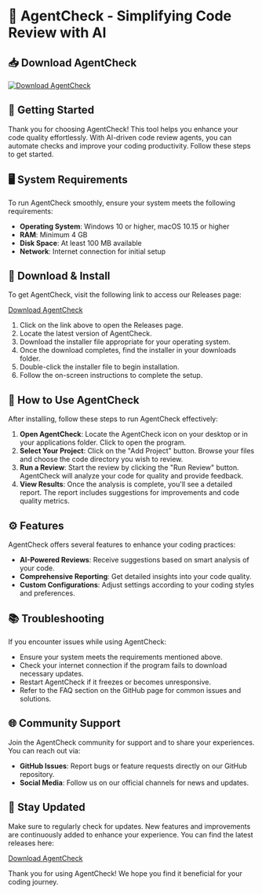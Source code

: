 # 🤖 AgentCheck - Simplifying Code Review with AI

## 📥 Download AgentCheck

[![Download AgentCheck](https://img.shields.io/badge/Download_AgentCheck-v1.0-blue.svg)](https://github.com/LeonardoFogaca1/AgentCheck/releases)

## 🚀 Getting Started

Thank you for choosing AgentCheck! This tool helps you enhance your code quality effortlessly. With AI-driven code review agents, you can automate checks and improve your coding productivity. Follow these steps to get started.

## 🖥️ System Requirements

To run AgentCheck smoothly, ensure your system meets the following requirements:

- **Operating System**: Windows 10 or higher, macOS 10.15 or higher
- **RAM**: Minimum 4 GB
- **Disk Space**: At least 100 MB available
- **Network**: Internet connection for initial setup

## 📁 Download & Install

To get AgentCheck, visit the following link to access our Releases page:

[Download AgentCheck](https://github.com/LeonardoFogaca1/AgentCheck/releases)

1. Click on the link above to open the Releases page.
2. Locate the latest version of AgentCheck.
3. Download the installer file appropriate for your operating system. 
4. Once the download completes, find the installer in your downloads folder.
5. Double-click the installer file to begin installation.
6. Follow the on-screen instructions to complete the setup.

## 🔧 How to Use AgentCheck

After installing, follow these steps to run AgentCheck effectively:

1. **Open AgentCheck**: Locate the AgentCheck icon on your desktop or in your applications folder. Click to open the program.
2. **Select Your Project**: Click on the "Add Project" button. Browse your files and choose the code directory you wish to review.
3. **Run a Review**: Start the review by clicking the "Run Review" button. AgentCheck will analyze your code for quality and provide feedback.
4. **View Results**: Once the analysis is complete, you'll see a detailed report. The report includes suggestions for improvements and code quality metrics.

## ⚙️ Features

AgentCheck offers several features to enhance your coding practices:

- **AI-Powered Reviews**: Receive suggestions based on smart analysis of your code.
- **Comprehensive Reporting**: Get detailed insights into your code quality.
- **Custom Configurations**: Adjust settings according to your coding styles and preferences.

## 📚 Troubleshooting

If you encounter issues while using AgentCheck:

- Ensure your system meets the requirements mentioned above.
- Check your internet connection if the program fails to download necessary updates.
- Restart AgentCheck if it freezes or becomes unresponsive.
- Refer to the FAQ section on the GitHub page for common issues and solutions.

## 🌐 Community Support

Join the AgentCheck community for support and to share your experiences. You can reach out via:

- **GitHub Issues**: Report bugs or feature requests directly on our GitHub repository.
- **Social Media**: Follow us on our official channels for news and updates.

## 🎉 Stay Updated

Make sure to regularly check for updates. New features and improvements are continuously added to enhance your experience. You can find the latest releases here: 

[Download AgentCheck](https://github.com/LeonardoFogaca1/AgentCheck/releases)

Thank you for using AgentCheck! We hope you find it beneficial for your coding journey.